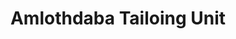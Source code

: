 ---
title: "Amlothdaba Tailoing Unit"
url: /trivandrum/amlothdaba-tailoing-unit/
shop: Schneiderei
---
